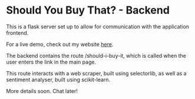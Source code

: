 # Should You Buy That? - Backend

This is a flask server set up to allow for communication with the application frontend.

For a live demo, check out my website [here](kalyssao.github.io).

The backend contains the route /should-i-buy-it, which is called when the user enters the link in the main page.

This route interacts with a web scraper, built using selectorlib, as well as a sentiment analyser, built using scikit-learn.

More details soon. Chat later!
